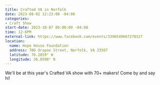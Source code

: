 ```yaml
---
title: Crafted VA in Norfolk
date: 2023-08-02 12:23:00 -04:00
categories:
- Craft Show
start-date: 2023-10-07 00:00:00 -04:00
time: 12-6PM
external-link: https://www.facebook.com/events/3396549667270327
location:
  name: Hope House Foundation
  address: 700 Orapax Street, Norfolk, VA 23507
  latitude: 76.2859° W
  longitude: 36.8508° N
---
```


We'll be at this year's Crafted VA show with 70+ makers! Come by and say hi!